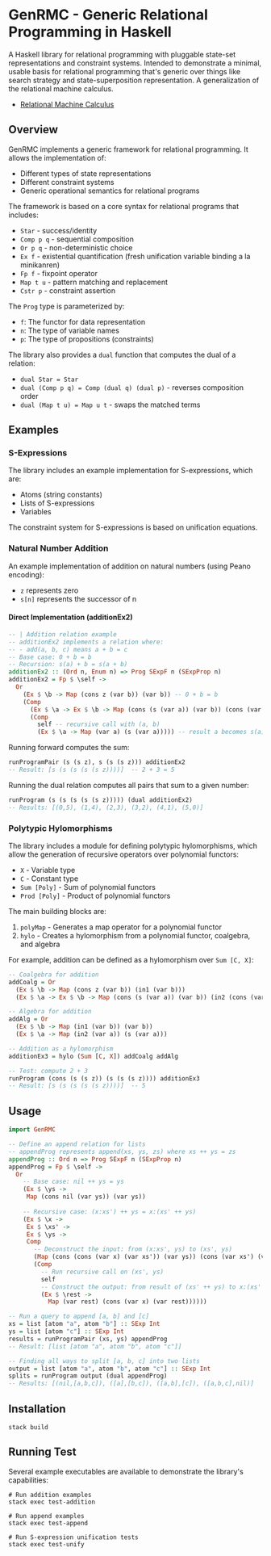 # GenRMC - Generic Relational Programming in Haskell

A Haskell library for relational programming with pluggable state-set representations and constraint systems. Intended to demonstrate a minimal, usable basis for relational programming that's generic over things like search strategy and state-superposition representation. A generalization of the relational machine calculus.

- [Relational Machine Calculus](https://arxiv.org/abs/2405.10801)

## Overview

GenRMC implements a generic framework for relational programming. It allows the implementation of:

- Different types of state representations
- Different constraint systems
- Generic operational semantics for relational programs

The framework is based on a core syntax for relational programs that includes:

- `Star` - success/identity
- `Comp p q` - sequential composition
- `Or p q` - non-deterministic choice
- `Ex f` - existential quantification (fresh unification variable binding a la minikanren)
- `Fp f` - fixpoint operator
- `Map t u` - pattern matching and replacement
- `Cstr p` - constraint assertion

The `Prog` type is parameterized by:
- `f`: The functor for data representation
- `n`: The type of variable names
- `p`: The type of propositions (constraints)

The library also provides a `dual` function that computes the dual of a relation:

- `dual Star = Star`
- `dual (Comp p q) = Comp (dual q) (dual p)` - reverses composition order
- `dual (Map t u) = Map u t` - swaps the matched terms

## Examples

### S-Expressions

The library includes an example implementation for S-expressions, which are:
- Atoms (string constants)
- Lists of S-expressions
- Variables

The constraint system for S-expressions is based on unification equations.

### Natural Number Addition

An example implementation of addition on natural numbers (using Peano encoding):
- `z` represents zero
- `s[n]` represents the successor of n

#### Direct Implementation (additionEx2)

```haskell
-- | Addition relation example
-- additionEx2 implements a relation where:
-- - add(a, b, c) means a + b = c
-- Base case: 0 + b = b
-- Recursion: s(a) + b = s(a + b)
additionEx2 :: (Ord n, Enum n) => Prog SExpF n (SExpProp n)
additionEx2 = Fp $ \self ->
  Or
    (Ex $ \b -> Map (cons z (var b)) (var b)) -- 0 + b = b
    (Comp
      (Ex $ \a -> Ex $ \b -> Map (cons (s (var a)) (var b)) (cons (var a) (var b))) -- s(a) + b = (a, b)
      (Comp
        self -- recursive call with (a, b)
        (Ex $ \a -> Map (var a) (s (var a))))) -- result a becomes s(a)
```

Running forward computes the sum:
```haskell
runProgramPair (s (s z), s (s (s z))) additionEx2
-- Result: [s (s (s (s (s z))))]  -- 2 + 3 = 5
```

Running the dual relation computes all pairs that sum to a given number:
```haskell
runProgram (s (s (s (s (s z))))) (dual additionEx2)
-- Results: [(0,5), (1,4), (2,3), (3,2), (4,1), (5,0)]
```

### Polytypic Hylomorphisms

The library includes a module for defining polytypic hylomorphisms, which allow the generation of recursive operators over polynomial functors:

- `X` - Variable type
- `C` - Constant type
- `Sum [Poly]` - Sum of polynomial functors
- `Prod [Poly]` - Product of polynomial functors

The main building blocks are:

1. `polyMap` - Generates a map operator for a polynomial functor
2. `hylo` - Creates a hylomorphism from a polynomial functor, coalgebra, and algebra

For example, addition can be defined as a hylomorphism over `Sum [C, X]`:

```haskell
-- Coalgebra for addition
addCoalg = Or
  (Ex $ \b -> Map (cons z (var b)) (in1 (var b)))
  (Ex $ \a -> Ex $ \b -> Map (cons (s (var a)) (var b)) (in2 (cons (var a) (var b))))

-- Algebra for addition
addAlg = Or
  (Ex $ \b -> Map (in1 (var b)) (var b))
  (Ex $ \a -> Map (in2 (var a)) (s (var a)))

-- Addition as a hylomorphism
additionEx3 = hylo (Sum [C, X]) addCoalg addAlg

-- Test: compute 2 + 3
runProgram (cons (s (s z)) (s (s (s z)))) additionEx3
-- Result: [s (s (s (s (s z))))]  -- 5
```

## Usage

```haskell
import GenRMC

-- Define an append relation for lists
-- appendProg represents append(xs, ys, zs) where xs ++ ys = zs
appendProg :: Ord n => Prog SExpF n (SExpProp n)
appendProg = Fp $ \self -> 
  Or
    -- Base case: nil ++ ys = ys
    (Ex $ \ys ->
     Map (cons nil (var ys)) (var ys))
    
    -- Recursive case: (x:xs') ++ ys = x:(xs' ++ ys)
    (Ex $ \x ->
     Ex $ \xs' ->
     Ex $ \ys ->
     Comp
       -- Deconstruct the input: from (x:xs', ys) to (xs', ys)
       (Map (cons (cons (var x) (var xs')) (var ys)) (cons (var xs') (var ys)))
       (Comp
         -- Run recursive call on (xs', ys)
         self
         -- Construct the output: from result of (xs' ++ ys) to x:(xs' ++ ys) 
         (Ex $ \rest ->
           Map (var rest) (cons (var x) (var rest))))))

-- Run a query to append [a, b] and [c]
xs = list [atom "a", atom "b"] :: SExp Int
ys = list [atom "c"] :: SExp Int
results = runProgramPair (xs, ys) appendProg
-- Result: [list [atom "a", atom "b", atom "c"]]

-- Finding all ways to split [a, b, c] into two lists
output = list [atom "a", atom "b", atom "c"] :: SExp Int
splits = runProgram output (dual appendProg)
-- Results: [(nil,[a,b,c]), ([a],[b,c]), ([a,b],[c]), ([a,b,c],nil)]
```

## Installation

```
stack build
```

## Running Test

Several example executables are available to demonstrate the library's capabilities:

```
# Run addition examples
stack exec test-addition

# Run append examples
stack exec test-append

# Run S-expression unification tests
stack exec test-unify
```
